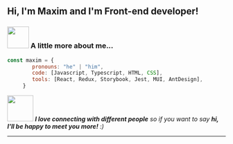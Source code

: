 <h2> Hi, I'm Maxim and I'm Front-end developer!
<!--  <img src="https://media.giphy.com/media/WUlplcMpOCEmTGBtBW/giphy.gif" width="50"> -->
</h2>
<!-- <img align='right' src="https://raw.githubusercontent.com/abhisheknaiidu/abhisheknaiidu/master/code.gif" width="250"> -->
</em>

 ### <img src="https://media.giphy.com/media/VgCDAzcKvsR6OM0uWg/giphy.gif" width="50"> A little more about me...

 ```javascript
 const maxim = {
         pronouns: "he" | "him",
         code: [Javascript, Typescript, HTML, CSS],
         tools: [React, Redux, Storybook, Jest, MUI, AntDesign],
      }
 ```

 <img src="https://media.giphy.com/media/LnQjpWaON8nhr21vNW/giphy.gif" width="60"> <em><b>I love connecting with different people</b> so if you want to say <b>hi, I'll be happy to meet you more!</b> :)</em>

---
